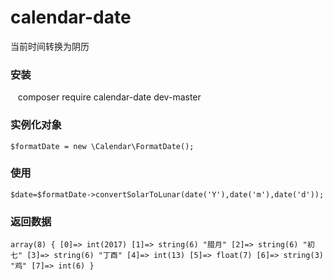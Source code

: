 # calendar-date
当前时间转换为阴历
### 安装
    composer require calendar-date dev-master

### 实例化对象

    $formatDate = new \Calendar\FormatDate();
### 使用
    $date=$formatDate->convertSolarToLunar(date('Y'),date('m'),date('d'));
### 返回数据
``array(8) { [0]=> int(2017) [1]=> string(6) "腊月" [2]=> string(6) "初七" [3]=> string(6) "丁酉" [4]=> int(13) [5]=> float(7) [6]=> string(3) "鸡" [7]=> int(6) }``
